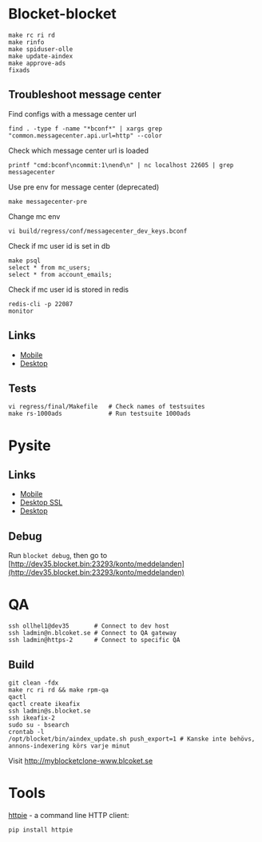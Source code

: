 # Blocket-blocket

    make rc ri rd
    make rinfo
    make spiduser-olle
    make update-aindex
    make approve-ads
    fixads

## Troubleshoot message center

Find configs with a message center url

    find . -type f -name "*bconf*" | xargs grep "common.messagecenter.api.url=http" --color

Check which message center url is loaded

    printf "cmd:bconf\ncommit:1\nend\n" | nc localhost 22605 | grep messagecenter

Use pre env for message center (deprecated)

    make messagecenter-pre

Change mc env

    vi build/regress/conf/messagecenter_dev_keys.bconf

Check if mc user id is set in db

    make psql
    select * from mc_users;
    select * from account_emails;

Check if mc user id is stored in redis

    redis-cli -p 22087
    monitor

## Links

* [Mobile](http://dev35.blocket.bin:23260/)
* [Desktop](http://dev35.blocket.bin:23216/)

## Tests

    vi regress/final/Makefile   # Check names of testsuites
    make rs-1000ads             # Run testsuite 1000ads

# Pysite

## Links

* [Mobile](http://dev35.blocket.bin:23296/konto/meddelanden)
* [Desktop SSL](https://dev35.blocket.bin:23258/konto/meddelanden)
* [Desktop](http://dev35.blocket.bin:23259/konto/meddelanden)

## Debug

Run `blocket debug`, then go to [http://dev35.blocket.bin:23293/konto/meddelanden](http://dev35.blocket.bin:23293/konto/meddelanden)

# QA

    ssh ollhel1@dev35       # Connect to dev host
    ssh ladmin@n.blcoket.se # Connect to QA gateway
    ssh ladmin@https-2      # Connect to specific QA

## Build

    git clean -fdx
    make rc ri rd && make rpm-qa
    qactl
    qactl create ikeafix
    ssh ladmin@s.blocket.se
    ssh ikeafix-2
    sudo su - bsearch
    crontab -l
    /opt/blocket/bin/aindex_update.sh push_export=1 # Kanske inte behövs, annons-indexering körs varje minut



Visit http://myblocketclone-www.blcoket.se

# Tools

[httpie](https://github.com/jkbrzt/httpie) - a command line HTTP client:

    pip install httpie
